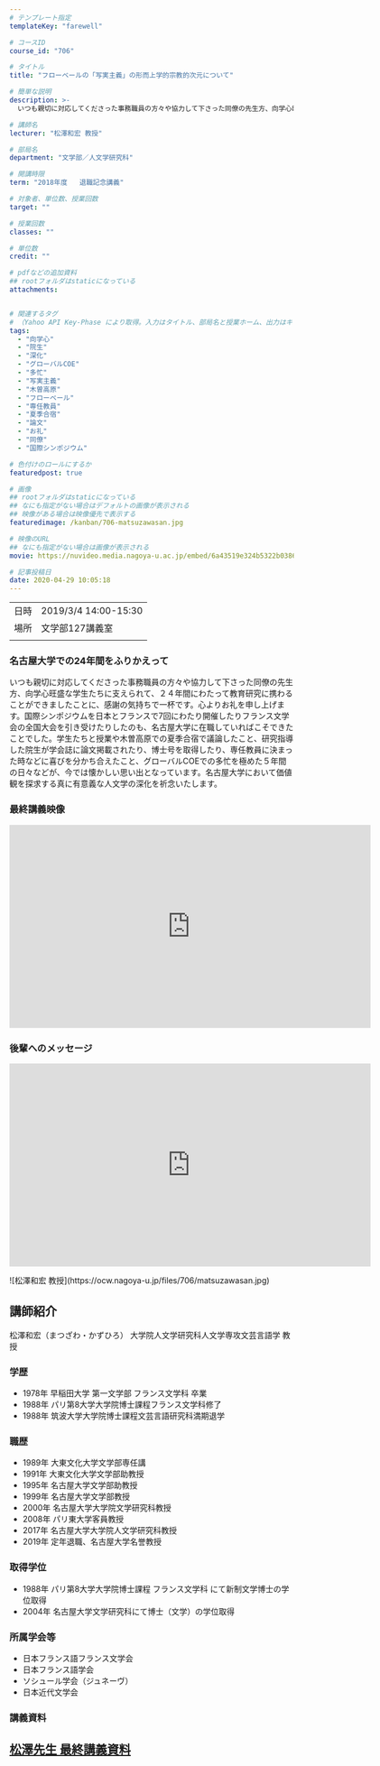 ```yaml
---
# テンプレート指定
templateKey: "farewell"

# コースID
course_id: "706"

# タイトル
title: "フローベールの「写実主義」の形而上学的宗教的次元について"

# 簡単な説明
description: >-
  いつも親切に対応してくださった事務職員の方々や協力して下さった同僚の先生方、向学心旺盛な学生たちに支えられて、２４年間にわたって教育研究に携わることができましたことに、感謝の気持ちで一杯です。心よりお礼を申し上げます。国際シンポジウムを日本とフランスで7回にわたり開催したりフランス文学会の全国大会を引き受けたりしたのも、名古屋大学に在職していればこそできたことでした。学生たちと授業や木曽高原 ....

# 講師名
lecturer: "松澤和宏 教授"

# 部局名
department: "文学部／人文学研究科"

# 開講時限
term: "2018年度	退職記念講義"

# 対象者、単位数、授業回数
target: ""

# 授業回数
classes: ""

# 単位数
credit: ""

# pdfなどの追加資料
## rootフォルダはstaticになっている
attachments:


# 関連するタグ
# （Yahoo API Key-Phase により取得。入力はタイトル、部局名と授業ホーム、出力はキーフレーズ（tags））
tags:
  - "向学心"
  - "院生"
  - "深化"
  - "グローバルCOE"
  - "多忙"
  - "写実主義"
  - "木曽高原"
  - "フローベール"
  - "専任教員"
  - "夏季合宿"
  - "論文"
  - "お礼"
  - "同僚"
  - "国際シンポジウム"

# 色付けのロールにするか
featuredpost: true

# 画像
## rootフォルダはstaticになっている
## なにも指定がない場合はデフォルトの画像が表示される
## 映像がある場合は映像優先で表示する
featuredimage: /kanban/706-matsuzawasan.jpg

# 映像のURL
## なにも指定がない場合は画像が表示される
movie: https://nuvideo.media.nagoya-u.ac.jp/embed/6a43519e324b5322b03866bc2d5e3577584c8940

# 記事投稿日
date: 2020-04-29 10:05:18
---
```


|   |   |
|---|---|
| 日時 | 2019/3/4  14:00-15:30 |
| 場所 | 文学部127講義室 |
|   |   |


### 名古屋大学での24年間をふりかえって


いつも親切に対応してくださった事務職員の方々や協力して下さった同僚の先生方、向学心旺盛な学生たちに支えられて、２４年間にわたって教育研究に携わることができましたことに、感謝の気持ちで一杯です。心よりお礼を申し上げます。国際シンポジウムを日本とフランスで7回にわたり開催したりフランス文学会の全国大会を引き受けたりしたのも、名古屋大学に在職していればこそできたことでした。学生たちと授業や木曽高原での夏季合宿で議論したこと、研究指導した院生が学会誌に論文掲載されたり、博士号を取得したり、専任教員に決まった時などに喜びを分かち合えたこと、グローバルCOEでの多忙を極めた５年間の日々などが、今では懐かしい思い出となっています。名古屋大学において価値観を探求する真に有意義な人文学の深化を祈念いたします。

### 最終講義映像

<iframe src="https://nuvideo.media.nagoya-u.ac.jp/embed/6a43519e324b5322b03866bc2d5e3577584c8940" width="640" height="360" frameborder="0" allowfullscreen></iframe>


### 後輩へのメッセージ

<iframe src="https://nuvideo.media.nagoya-u.ac.jp/embed/60fc66f479db6574bdc528c7fa4d0f0d407d0fba" width="640" height="360" frameborder="0" allowfullscreen></iframe>



<p>
![松澤和宏 教授](https://ocw.nagoya-u.jp/files/706/matsuzawasan.jpg) 
</p>

## 講師紹介
松澤和宏（まつざわ・かずひろ） 大学院人文学研究科人文学専攻文芸言語学 教授

### 学歴
* 1978年 早稲田大学 第一文学部 フランス文学科  卒業
* 1988年 パリ第8大学大学院博士課程フランス文学科修了
* 1988年 筑波大学大学院博士課程文芸言語研究科満期退学

### 職歴
* 1989年 大東文化大学文学部専任講
* 1991年 大東文化大学文学部助教授
* 1995年 名古屋大学文学部助教授
* 1999年 名古屋大学文学部教授
* 2000年 名古屋大学大学院文学研究科教授
* 2008年 パリ東大学客員教授
* 2017年 名古屋大学大学院人文学研究科教授
* 2019年 定年退職、名古屋大学名誉教授


### 取得学位
* 1988年 パリ第8大学大学院博士課程 フランス文学科 にて新制文学博士の学位取得
* 2004年 名古屋大学文学研究科にて博士（文学）の学位取得


### 所属学会等

* 日本フランス語フランス文学会
* 日本フランス語学会
* ソシュール学会（ジュネーヴ）
* 日本近代文学会








### 講義資料

[松澤先生 最終講義資料](https://ocw.nagoya-u.jp/files/706/last_lecture_new.pdf) 
-----